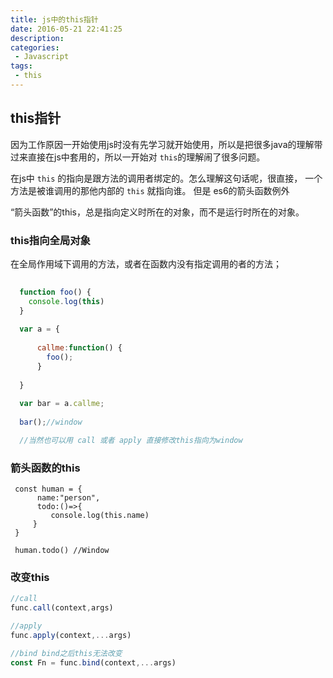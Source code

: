 ```yaml
---
title: js中的this指针
date: 2016-05-21 22:41:25
description: 
categories:
 - Javascript 
tags: 
 - this
---
```



## this指针

   因为工作原因一开始使用js时没有先学习就开始使用，所以是把很多java的理解带过来直接在js中套用的，所以一开始对 `this`的理解闹了很多问题。

   在js中 `this` 的指向是跟方法的调用者绑定的。怎么理解这句话呢，很直接， 一个方法是被谁调用的那他内部的 `this` 就指向谁。
  但是 es6的箭头函数例外

   “箭头函数”的this，总是指向定义时所在的对象，而不是运行时所在的对象。


### this指向全局对象

  在全局作用域下调用的方法，或者在函数内没有指定调用的者的方法；
  ```js
    
    function foo() {
      console.log(this)
    }
    
    var a = {
    
        callme:function() {
          foo();
        }
        
    }
    
    var bar = a.callme;
    
    bar();//window

    //当然也可以用 call 或者 apply 直接修改this指向为window
  ```
 ### 箭头函数的this

   ```
    const human = {
         name:"person",
         todo:()=>{
            console.log(this.name)
        }
    }
    
    human.todo() //Window
   ```
 ### 改变this

 ```javascript
//call
func.call(context,args)

//apply
func.apply(context,...args)

//bind bind之后this无法改变
const Fn = func.bind(context,...args)

 ```

